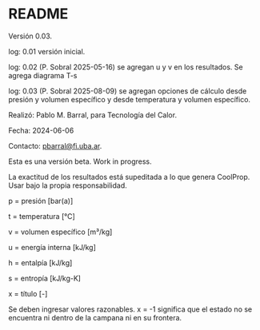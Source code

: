 # README

Versión 0.03.

log: 0.01 versión inicial.

log: 0.02 (P. Sobral 2025-05-16) se agregan u y v en los resultados. Se agrega diagrama T-s

log: 0.03 (P. Sobral 2025-08-09) se agregan opciones de cálculo desde presión y volumen específico y desde temperatura y volumen específico.

Realizó: Pablo M. Barral, para Tecnología del Calor. 

Fecha: 2024-06-06

Contacto: pbarral@fi.uba.ar.

Esta es una versión beta. Work in progress.

La exactitud de los resultados está supeditada a lo que genera CoolProp. Usar bajo la propia responsabilidad.

p = presión [bar(a)]

t = temperatura [°C]

v = volumen específico [m³/kg]

u = energía interna [kJ/kg]

h = entalpía [kJ/kg]

s = entropía [kJ/kg-K]

x = título [-]

Se deben ingresar valores razonables.
x = -1 significa que el estado no se encuentra ni dentro de la campana ni en su frontera.
